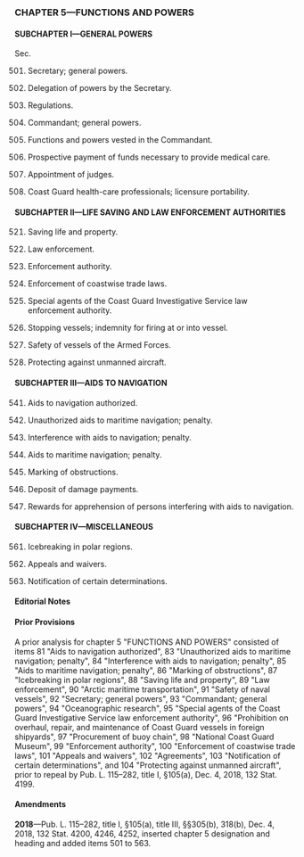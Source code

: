 ### **CHAPTER 5—FUNCTIONS AND POWERS** ###

#### SUBCHAPTER I—GENERAL POWERS ####

Sec.

501. Secretary; general powers.

502. Delegation of powers by the Secretary.

503. Regulations.

504. Commandant; general powers.

505. Functions and powers vested in the Commandant.

506. Prospective payment of funds necessary to provide medical care.

507. Appointment of judges.

508. Coast Guard health-care professionals; licensure portability.

#### SUBCHAPTER II—LIFE SAVING AND LAW ENFORCEMENT AUTHORITIES ####

521. Saving life and property.

522. Law enforcement.

523. Enforcement authority.

524. Enforcement of coastwise trade laws.

525. Special agents of the Coast Guard Investigative Service law enforcement authority.

526. Stopping vessels; indemnity for firing at or into vessel.

527. Safety of vessels of the Armed Forces.

528. Protecting against unmanned aircraft.

#### SUBCHAPTER III—AIDS TO NAVIGATION ####

541. Aids to navigation authorized.

542. Unauthorized aids to maritime navigation; penalty.

543. Interference with aids to navigation; penalty.

544. Aids to maritime navigation; penalty.

545. Marking of obstructions.

546. Deposit of damage payments.

547. Rewards for apprehension of persons interfering with aids to navigation.

#### SUBCHAPTER IV—MISCELLANEOUS ####

561. Icebreaking in polar regions.

562. Appeals and waivers.

563. Notification of certain determinations.

#### **Editorial Notes** ####

#### Prior Provisions ####

A prior analysis for chapter 5 "FUNCTIONS AND POWERS" consisted of items 81 "Aids to navigation authorized", 83 "Unauthorized aids to maritime navigation; penalty", 84 "Interference with aids to navigation; penalty", 85 "Aids to maritime navigation; penalty", 86 "Marking of obstructions", 87 "Icebreaking in polar regions", 88 "Saving life and property", 89 "Law enforcement", 90 "Arctic maritime transportation", 91 "Safety of naval vessels", 92 "Secretary; general powers", 93 "Commandant; general powers", 94 "Oceanographic research", 95 "Special agents of the Coast Guard Investigative Service law enforcement authority", 96 "Prohibition on overhaul, repair, and maintenance of Coast Guard vessels in foreign shipyards", 97 "Procurement of buoy chain", 98 "National Coast Guard Museum", 99 "Enforcement authority", 100 "Enforcement of coastwise trade laws", 101 "Appeals and waivers", 102 "Agreements", 103 "Notification of certain determinations", and 104 "Protecting against unmanned aircraft", prior to repeal by Pub. L. 115–282, title I, §105(a), Dec. 4, 2018, 132 Stat. 4199.

#### Amendments ####

**2018**—Pub. L. 115–282, title I, §105(a), title III, §§305(b), 318(b), Dec. 4, 2018, 132 Stat. 4200, 4246, 4252, inserted chapter 5 designation and heading and added items 501 to 563.
